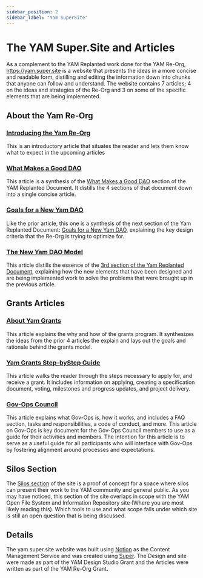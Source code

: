 ```yaml
---
sidebar_position: 2
sidebar_label: "Yam SuperSite"
---
```


# The YAM Super.Site and Articles

As a complement to the YAM Replanted work done for the YAM Re-Org, https://yam.super.site is a website that presents the ideas in a more concise and readable form, distilling and editing the information down into chunks that anyone can follow and understand. The website contains 7 articles; 4 on the ideas and strategies of the Re-Org and 3 on some of the specific elements that are being implemented.

## About the Yam Re-Org

### [Introducing the Yam Re-Org](https://yam.super.site/introducing-yam-re-org)

This is an introductory article that situates the reader and lets them know what to expect in the upcoming articles

### [What Makes a Good DAO](https://yam.super.site/what-makes-a-good-dao)

This article is a synthesis of the [What Makes a Good DAO](../YAM%20Replanted%20Docs/01-What%20Makes%20A%20Good%20DAO/What%20is%20a%20DAO.md) section of the YAM Replanted Document. It distills the 4 sections of that document down into a single concise article.

### [Goals for a New Yam DAO](https://yam.super.site/goals-for-a-new-yam-dao)

Like the prior article, this one is a synthesis of the next section of the Yam Replanted Document: [Goals for a New Yam DAO](../YAM%20Replanted%20Docs/02-Goals%20for%20a%20New%20Yam%20DAO/Scope%20and%20Assumptions.md), explaining the key design criteria that the Re-Org is trying to optimize for.

### [The New Yam DAO Model](https://yam.super.site/the-new-yam-dao-model)

This article distills the essence of the [3rd section of the Yam Replanted Document](../YAM%20Replanted%20Docs/03-The%20New%20Yam%20DAO%20Model/An%20Overview.md), explaining how the new elements that have been designed and are being implemented work to solve the problems that were brought up in the previous article.

## Grants Articles

### [About Yam Grants](https://yam.super.site/about-yam-grants)

This article explains the why and how of the grants program. It synthesizes the ideas from the prior 4 articles the explain and lays out the goals and rationale behind the grants model. 

### [Yam Grants Step-byStep Guide](https://yam.super.site/step-by-steo)

This article walks the reader through the steps necessary to apply for, and receive a grant. It includes information on applying, creating a specification document, voting, milestones and progress updates, and project delivery.

### [Gov-Ops Council](https://yam.super.site/afa10f508b0d4714af2236eb6c6a8040)

This article explains what Gov-Ops is, how it works, and includes a FAQ section, tasks and responsibilities, a code of conduct, and more. This article on Gov-Ops is key document for the Gov-Ops Council members to use as a guide for their activities and members. The intention for this article is to serve as a useful guide for all participants who will interface with Gov-Ops by fostering alignment around processes and expectations.

## Silos Section

The [Silos section](https://yam.super.site/silos) of the site is a proof of concept for a space where silos can present their work to the YAM community and general public. As you may have noticed, this section of the site overlaps in scope with the YAM Open File System and Information Repository site (Where you are most likely reading this). Which tools to use and what scope falls under which site is still an open question that is being discussed.

## Details

The yam.super.site website was built using [Notion](https://notion.so) as the Content Management Service and was created using [Super](https://super.so/). The Design and site were made as part of the YAM Design Studio Grant and the Articles were written as part of the YAM Re-Org Grant.
